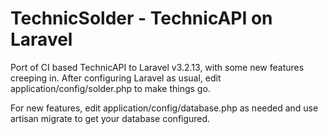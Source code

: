 TechnicSolder - TechnicAPI on Laravel
===================================

Port of CI based TechnicAPI to Laravel v3.2.13, with some new features creeping in. After configuring Laravel as usual, edit application/config/solder.php to make things go.

For new features, edit application/config/database.php as needed and use artisan migrate to get your database configured.